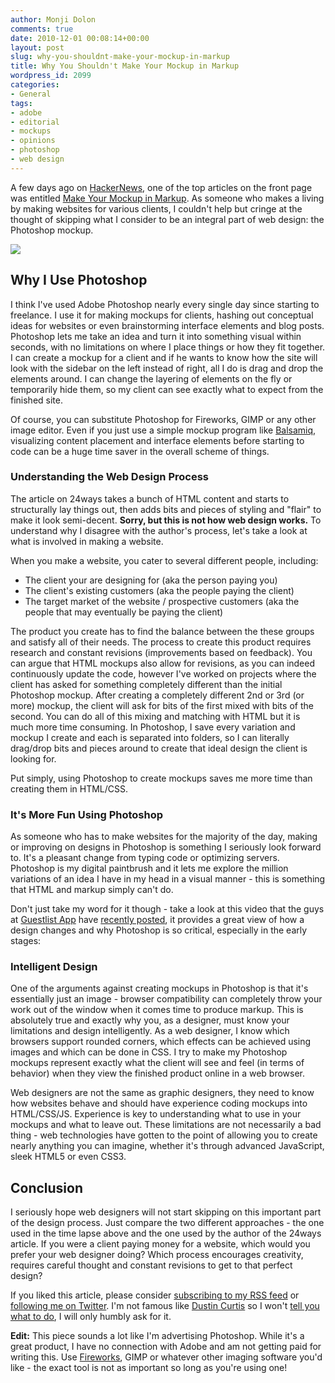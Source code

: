 ```yaml
---
author: Monji Dolon
comments: true
date: 2010-12-01 00:08:14+00:00
layout: post
slug: why-you-shouldnt-make-your-mockup-in-markup
title: Why You Shouldn't Make Your Mockup in Markup
wordpress_id: 2099
categories:
- General
tags:
- adobe
- editorial
- mockups
- opinions
- photoshop
- web design
---
```


A few days ago on [HackerNews](http://news.ycombinator.com/), one of the top articles on the front page was entitled [Make Your Mockup in Markup](http://24ways.org/2009/make-your-mockup-in-markup).  As someone who makes a living by making websites for various clients, I couldn't help but cringe at the thought of skipping what I consider to be an integral part of web design: the Photoshop mockup.

![](http://devgrow.s3.amazonaws.com/assets/images/batoulapps.gif)

## Why I Use Photoshop

I think I've used Adobe Photoshop nearly every single day since starting to freelance.  I use it for making mockups for clients, hashing out conceptual ideas for websites or even brainstorming interface elements and blog posts.  Photoshop lets me take an idea and turn it into something visual within seconds, with no limitations on where I place things or how they fit together.  I can create a mockup for a client and if he wants to know how the site will look with the sidebar on the left instead of right, all I do is drag and drop the elements around.  I can change the layering of elements on the fly or temporarily hide them, so my client can see exactly what to expect from the finished site.

Of course, you can substitute Photoshop for Fireworks, GIMP or any other image editor.  Even if you just use a simple mockup program like [Balsamiq](http://balsamiq.com/), visualizing content placement and interface elements before starting to code can be a huge time saver in the overall scheme of things.

### Understanding the Web Design Process

The article on 24ways takes a bunch of HTML content and starts to structurally lay things out, then adds bits and pieces of styling and "flair" to make it look semi-decent.  **Sorry, but this is not how web design works.**  To understand why I disagree with the author's process, let's take a look at what is involved in making a website.

When you make a website, you cater to several different people, including:

  * The client your are designing for (aka the person paying you)
  * The client's existing customers (aka the people paying the client)
  * The target market of the website / prospective customers (aka the people that may eventually be paying the client)

The product you create has to find the balance between the these groups and satisfy all of their needs.  The process to create this product requires research and constant revisions (improvements based on feedback).  You can argue that HTML mockups also allow for revisions, as you can indeed continuously update the code, however I've worked on projects where the client has asked for something completely different than the initial Photoshop mockup.  After creating a completely different 2nd or 3rd (or more) mockup, the client will ask for bits of the first mixed with bits of the second.  You can do all of this mixing and matching with HTML but it is much more time consuming.  In Photoshop, I save every variation and mockup I create and each is separated into folders, so I can literally drag/drop bits and pieces around to create that ideal design the client is looking for.

Put simply, using Photoshop to create mockups saves me more time than creating them in HTML/CSS.

### It's More Fun Using Photoshop

As someone who has to make websites for the majority of the day, making or improving on designs in Photoshop is something I seriously look forward to.  It's a pleasant change from typing code or optimizing servers.  Photoshop is my digital paintbrush and it lets me explore the million variations of an idea I have in my head in a visual manner - this is something that HTML and markup simply can't do.

Don't just take my word for it though - take a look at this video that the guys at [Guestlist App](http://www.guestlistapp.com) have [recently posted](http://www.guestlistapp.com/blog/2010/11/30/timelapse-designing-a-new-website/), it provides a great view of how a design changes and why Photoshop is so critical, especially in the early stages:

### Intelligent Design

One of the arguments against creating mockups in Photoshop is that it's essentially just an image - browser compatibility can completely throw your work out of the window when it comes time to produce markup.  This is absolutely true and exactly why you, as a designer, must know your limitations and design intelligently.  As a web designer, I know which browsers support rounded corners, which effects can be achieved using images and which can be done in CSS.  I try to make my Photoshop mockups represent exactly what the client will see and feel (in terms of behavior) when they view the finished product online in a web browser.

Web designers are not the same as graphic designers, they need to know how websites behave and should have experience coding mockups into HTML/CSS/JS.  Experience is key to understanding what to use in your mockups and what to leave out.  These limitations are not necessarily a bad thing - web technologies have gotten to the point of allowing you to create nearly anything you can imagine, whether it's through advanced JavaScript, sleek HTML5 or even CSS3.

## Conclusion

I seriously hope web designers will not start skipping on this important part of the design process.  Just compare the two different approaches - the one used in the time lapse above and the one used by the author of the 24ways article.  If you were a client paying money for a website, which would you prefer your web designer doing?  Which process encourages creativity, requires careful thought and constant revisions to get to that perfect design?

If you liked this article, please consider [subscribing to my RSS feed](http://feeds.feedburner.com/devgrow) or [following me on Twitter](http://twitter.com/ThinkDevGrow).  I'm not famous like [Dustin Curtis](http://dustincurtis.com/) so I won't [tell you what to do](http://dustincurtis.com/you_should_follow_me_on_twitter.html), I will only humbly ask for it.

**Edit:** This piece sounds a lot like I'm advertising Photoshop.  While it's a great product, I have no connection with Adobe and am not getting paid for writing this.  Use [Fireworks](http://www.adobe.com/products/fireworks/), GIMP or whatever other imaging software you'd like - the exact tool is not as important so long as you're using one!